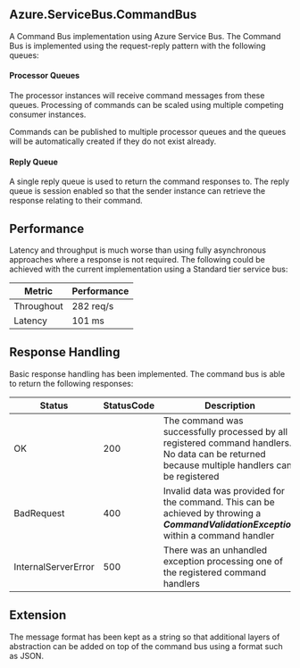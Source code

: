 ## Azure.ServiceBus.CommandBus

A Command Bus implementation using Azure Service Bus. The Command Bus is implemented using the request-reply pattern 
with the following queues:

#### Processor Queues
The processor instances will receive command messages from these queues. Processing of commands can be scaled using multiple competing consumer instances. 

Commands can be published to multiple processor queues and the queues will be automatically created if they do not exist already.


#### Reply Queue
A single reply queue is used to return the command responses to. The reply queue is session enabled so that the sender instance can retrieve the response relating to their command. 

## Performance

Latency and throughput is much worse than using fully asynchronous approaches where a response is not required. The following could be achieved with the current implementation using a Standard tier service bus:

| Metric      | Performance |
| ----------- | ----------- |
| Throughout   | 282 req/s  |
| Latency   | 101 ms  |

## Response Handling
Basic response handling has been implemented. The command bus is able to return the following responses:

| Status      | StatusCode | Description |
| ----------- | ----------- | ----------- |
| OK   | 200  | The command was successfully processed by all registered command handlers. No data can be returned because multiple handlers can be registered  |
| BadRequest   | 400  | Invalid data was provided for the command. This can be achieved by throwing a ***CommandValidationException*** within a command handler |
| InternalServerError   | 500  | There was an unhandled exception processing one of the registered command handlers |

## Extension
The message format has been kept as a string so that additional layers of abstraction can be added on top of the command bus using a format such as JSON.